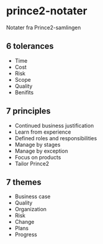 # prince2-notater
Notater fra Prince2-samlingen

## 6 tolerances
- Time
- Cost
- Risk
- Scope
- Quality
- Benifits

## 7 principles
- Continued business justification
- Learn from experience
- Defined roles and responsibilities
- Manage by stages
- Manage by exception
- Focus on products
- Tailor Prince2

## 7 themes
- Business case
- Quality
- Organization
- Risk
- Change
- Plans
- Progress


